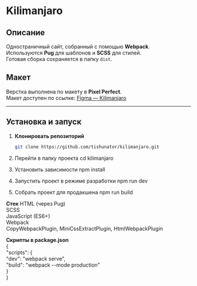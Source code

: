 # Kilimanjaro

## Описание
Одностраничный сайт, собранный с помощью **Webpack**.  
Используются **Pug** для шаблонов и **SCSS** для стилей.  
Готовая сборка сохраняется в папку `dist`.

## Макет

Верстка выполнена по макету в **Pixel Perfect**.  
Макет доступен по ссылке: [Figma — Kilimanjaro](https://www.figma.com/design/lSpbvibD8HCKris2d0wq4S/Kilimanjaro?node-id=0-204&t=gcKFYCXTzW2sKNpF-1)

---

##  Установка и запуск

1. **Клонировать репозиторий**
   ```bash
   git clone https://github.com/tishunator/kilimanjaro.git
2. Перейти в папку проекта
cd kilimanjaro

3. Установить зависимости
npm install

4. Запустить проект в режиме разработки
npm run dev

5. Собрать проект для продакшена
npm run build

**Стек**
HTML (через Pug)  
SCSS  
JavaScript (ES6+)  
Webpack  
CopyWebpackPlugin, MiniCssExtractPlugin, HtmlWebpackPlugin


**Скрипты в package.json**   
{  
  "scripts": {  
    "dev": "webpack serve",  
    "build": "webpack --mode production"  
  }  
}  



